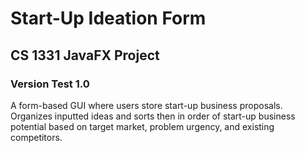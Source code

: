 # Start-Up Ideation Form
## CS 1331 JavaFX Project
### Version Test 1.0

A form-based GUI where users store start-up business proposals. Organizes inputted ideas and sorts then in order of start-up business potential based on target market, problem urgency, and existing competitors.
